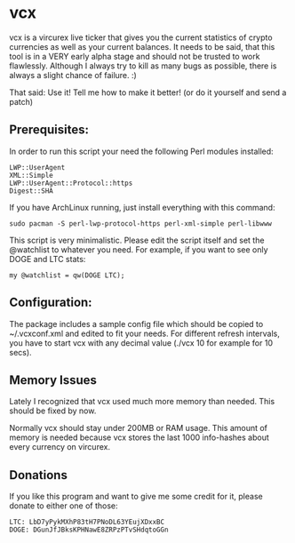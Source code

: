 vcx
===

vcx is a vircurex live ticker that gives you the current statistics of crypto currencies as well 
as your current balances. It needs to be said, that this tool is in a VERY early alpha stage and
should not be trusted to work flawlessly. Although I always try to kill as many bugs as possible,
there is always a slight chance of failure. :)

That said: Use it! Tell me how to make it better! (or do it yourself and send a patch)


Prerequisites:
--------------

In order to run this script your need the following Perl modules installed:

    LWP::UserAgent
    XML::Simple
    LWP::UserAgent::Protocol::https
    Digest::SHA


If you have ArchLinux running, just install everything with this command:


    sudo pacman -S perl-lwp-protocol-https perl-xml-simple perl-libwww


This script is very minimalistic. Please 
edit the script itself and set the @watchlist to whatever you need. For example,
if you want to see only DOGE and LTC stats:

    my @watchlist = qw(DOGE LTC);


Configuration:
--------------

The package includes a sample config file which should be copied to ~/.vcxconf.xml and edited to fit your needs.
For different refresh intervals, you have to start vcx with any decimal value (./vcx 10 for example for 10 secs).


Memory Issues
-------------

Lately I recognized that vcx used much more memory than needed. This should be fixed by now.

Normally vcx should stay under 200MB or RAM usage. This amount of memory is needed because vcx stores
the last 1000 info-hashes about every currency on vircurex.


Donations
---------

If you like this program and want to give me some credit for it, 
please donate to either one of those: 

    LTC: LbD7yPykMXhP83tH7PNoDL63YEujXDxxBC   
    DOGE: DGunJfJBksKPHNawE8ZRPzPTvSHdqtoGGn
